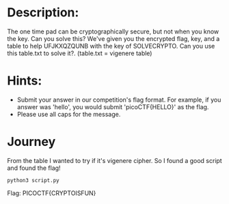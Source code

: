 # Description:
The one time pad can be cryptographically secure, but not when you know the key. Can you solve this? We've given you the encrypted flag, key, and a table to help UFJKXQZQUNB with the key of SOLVECRYPTO. Can you use this table.txt to solve it?.
(table.txt = vigenere table)
# Hints:

- Submit your answer in our competition's flag format. For example, if you answer was 'hello', you would submit 'picoCTF{HELLO}' as the flag.
- Please use all caps for the message.

# Journey

From the table I wanted to try if it's vigenere cipher. So I found a good script and found the flag!

<code>python3 script.py</code>

Flag: PICOCTF{CRYPTOISFUN}
